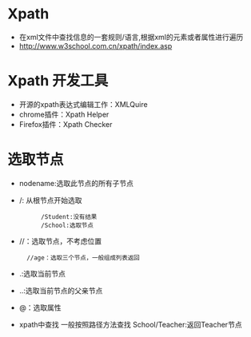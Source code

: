 # Xpath
- 在xml文件中查找信息的一套规则/语言,根据xml的元素或者属性进行遍历
- http://www.w3school.com.cn/xpath/index.asp
# Xpath 开发工具
- 开源的xpath表达式编辑工作：XMLQuire
- chrome插件：Xpath Helper
- Firefox插件：Xpath Checker
# 选取节点
- nodename:选取此节点的所有子节点
- /: 从根节点开始选取

            /Student:没有结果
            /School:选取节点
- //：选取节点，不考虑位置

        //age：选取三个节点，一般组成列表返回
        
- .:选取当前节点
- ..:选取当前节点的父亲节点
- @：选取属性
- xpath中查找 一般按照路径方法查找
       School/Teacher:返回Teacher节点                   
